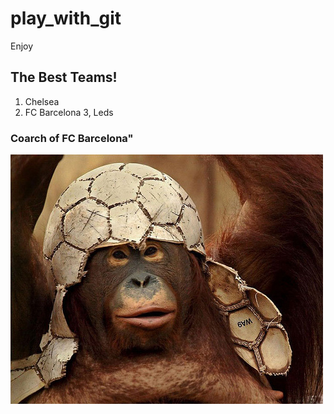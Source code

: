 # play_with_git
Enjoy

## The Best Teams!

1. Chelsea
2. FC Barcelona
3, Leds

### Coarch of FC Barcelona"
![the coach](monkey.jpg)
